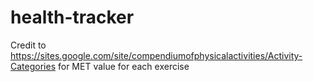 # health-tracker

Credit to https://sites.google.com/site/compendiumofphysicalactivities/Activity-Categories for MET value for each exercise